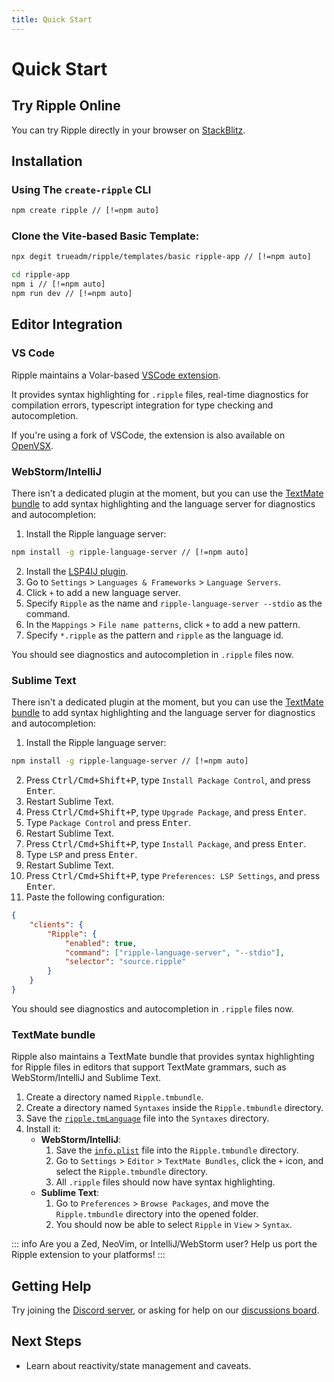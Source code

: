 ```yaml
---
title: Quick Start
---
```


# Quick Start

## Try Ripple Online

You can try Ripple directly in your browser on [StackBlitz](https://stackblitz.com/github/trueadm/ripple/tree/main/templates/basic).

## Installation

### Using The <Badge type="warning" text="Experimental" /> `create-ripple` CLI

```sh
npm create ripple // [!=npm auto]
```

### Clone the Vite-based Basic Template:

```sh
npx degit trueadm/ripple/templates/basic ripple-app // [!=npm auto]

cd ripple-app
npm i // [!=npm auto]
npm run dev // [!=npm auto]
```

## Editor Integration

### VS Code

Ripple maintains a Volar-based [VSCode extension](https://marketplace.visualstudio.com/items?itemName=ripplejs.ripple-vscode-plugin).

It provides syntax highlighting for `.ripple` files, real-time diagnostics for
compilation errors, typescript integration for type checking and autocompletion.

If you're using a fork of VSCode, the extension is also available on [OpenVSX](https://open-vsx.org/extension/ripplejs/ripple-vscode-plugin).

### WebStorm/IntelliJ

There isn't a dedicated plugin at the moment, but you can use the [TextMate bundle](#textmate-bundle)
to add syntax highlighting and the language server for diagnostics and autocompletion:

1. Install the Ripple language server:

```sh
npm install -g ripple-language-server // [!=npm auto]
```

2. Install the [LSP4IJ plugin](https://plugins.jetbrains.com/plugin/23257-lsp4ij).
3. Go to `Settings` > `Languages & Frameworks` > `Language Servers`.
4. Click `+` to add a new language server.
5. Specify `Ripple` as the name and `ripple-language-server --stdio` as the command.
6. In the `Mappings` > `File name patterns`, click `+` to add a new pattern.
7. Specify `*.ripple` as the pattern and `ripple` as the language id.

You should see diagnostics and autocompletion in `.ripple` files now.

### Sublime Text

There isn't a dedicated plugin at the moment, but you can use the [TextMate bundle](#textmate-bundle)
to add syntax highlighting and the language server for diagnostics and autocompletion:

1. Install the Ripple language server:

```sh
npm install -g ripple-language-server // [!=npm auto]
```

2. Press <kbd>Ctrl/Cmd+Shift+P</kbd>, type `Install Package Control`, and press <kbd>Enter</kbd>.
3. Restart Sublime Text.
4. Press <kbd>Ctrl/Cmd+Shift+P</kbd>, type `Upgrade Package`, and press <kbd>Enter</kbd>.
5. Type `Package Control` and press <kbd>Enter</kbd>.
6. Restart Sublime Text.
7. Press <kbd>Ctrl/Cmd+Shift+P</kbd>, type `Install Package`, and press <kbd>Enter</kbd>.
8. Type `LSP` and press <kbd>Enter</kbd>.
9. Restart Sublime Text.
10. Press <kbd>Ctrl/Cmd+Shift+P</kbd>, type `Preferences: LSP Settings`, and press <kbd>Enter</kbd>.
11. Paste the following configuration:

```json
{
	"clients": {
		"Ripple": {
			"enabled": true,
			"command": ["ripple-language-server", "--stdio"],
			"selector": "source.ripple"
		}
	}
}
```

You should see diagnostics and autocompletion in `.ripple` files now.

### TextMate bundle

Ripple also maintains a TextMate bundle that provides syntax highlighting for
Ripple files in editors that support TextMate grammars, such as WebStorm/IntelliJ
and Sublime Text.

1. Create a directory named `Ripple.tmbundle`.
2. Create a directory named `Syntaxes` inside the `Ripple.tmbundle` directory.
3. Save the
   [`ripple.tmLanguage`](https://github.com/trueadm/ripple/blob/main/assets/Ripple.tmbundle/Syntaxes/ripple.tmLanguage)
   file into the `Syntaxes` directory.
4. Install it:
   - **WebStorm/IntelliJ**:
     1. Save the
        [`info.plist`](https://github.com/trueadm/ripple/blob/main/assets/Ripple.tmbundle/info.plist)
        file into the `Ripple.tmbundle` directory.
     2. Go to `Settings` > `Editor` > `TextMate Bundles`, click the `+` icon, and select the `Ripple.tmbundle` directory.
     3. All `.ripple` files should now have syntax highlighting.
   - **Sublime Text**:
     1. Go to `Preferences` > `Browse Packages`, and move the `Ripple.tmbundle` directory into the opened folder.
     2. You should now be able to select `Ripple` in `View` > `Syntax`.

::: info Are you a Zed, NeoVim, or IntelliJ/WebStorm user?
Help us port the Ripple extension to your platforms!
:::

## Getting Help

Try joining the [Discord server](https://discord.gg/JBF2ySrh2W), or asking for
help on our [discussions board](https://github.com/trueadm/ripple/discussions).

## Next Steps

- Learn about reactivity/state management and caveats.
